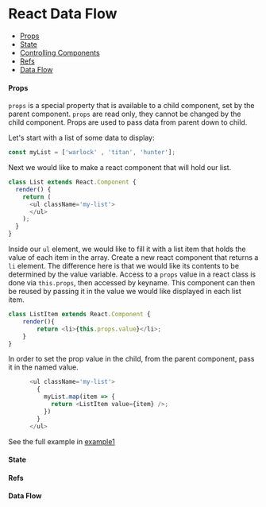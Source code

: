 # React Data Flow

- [Props](#props)
- [State](#state)
- [Controlling Components](#controlling-components)
- [Refs](#refs)
- [Data Flow](#data-flow)

#### Props
`props` is a special property that is available to a child component, set by the parent component. `props` are read only, they cannot be changed by the child component. Props are used to pass data from parent down to child. 

Let's start with a list of some data to display:
```javascript
const myList = ['warlock' , 'titan', 'hunter'];
```

Next we would like to make a react component that will hold our list.
```javascript
class List extends React.Component {
  render() {
    return (
      <ul className='my-list'>
      </ul>
    );
  }
}
```
Inside our `ul` element, we would like to fill it with a list item that holds the value of each item in the array. Create a new react component that returns a `li` element. The difference here is that we would like its contents to be determined by the value variable. Access to a `props` value in a react class is done via `this.props`, then accessed by keyname. This component can then be reused by passing it in the value we would like displayed in each list item.
```javascript
class ListItem extends React.Component {
	render(){
		return <li>{this.props.value}</li>;
	}
}
```

In order to set the prop value in the child, from the parent component, pass it in the named value.

```javascript
      <ul className='my-list'>
        {
          myList.map(item => {
            return <ListItem value={item} />;
          })
        }
      </ul>
```
See the full example in [example1](./example1)
#### State

#### Refs

#### Data Flow
